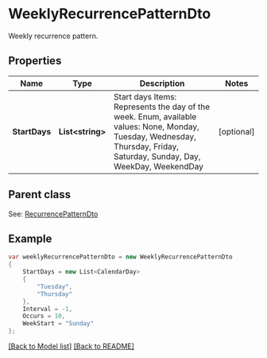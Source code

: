 # WeeklyRecurrencePatternDto
Weekly recurrence pattern.             

## Properties
Name | Type | Description | Notes
------------ | ------------- | ------------- | -------------
**StartDays** | **List&lt;string&gt;** | Start days              Items: Represents the day of the week. Enum, available values: None, Monday, Tuesday, Wednesday, Thursday, Friday, Saturday, Sunday, Day, WeekDay, WeekendDay | [optional] 

## Parent class

See: [RecurrencePatternDto](RecurrencePatternDto.md)

## Example
```csharp
var weeklyRecurrencePatternDto = new WeeklyRecurrencePatternDto
{
    StartDays = new List<CalendarDay>
    {
        "Tuesday",
        "Thursday"
    },
    Interval = -1,
    Occurs = 10,
    WeekStart = "Sunday"
};
```

[[Back to Model list]](Models.md) [[Back to README]](README.md)

